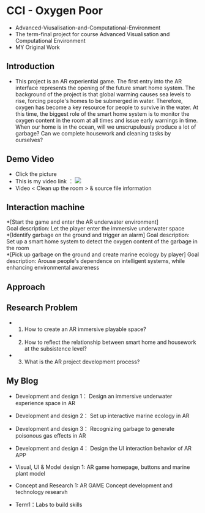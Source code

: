 # CCI - Oxygen Poor <AR Game>
* Advanced-Viusalisation-and-Computational-Environment
* The term-final project for course Advanced Visualisation and Computational Environment  
* MY Original Work
  
  
## Introduction

* This project is an AR experiential game. The first entry into the AR interface represents the opening of the future smart home system. The background of the project is that global warming causes sea levels to rise, forcing people's homes to be submerged in water. Therefore, oxygen has become a key resource for people to survive in the water. At this time, the biggest role of the smart home system is to monitor the oxygen content in the room at all times and issue early warnings in time. When our home is in the ocean, will we unscrupulously produce a lot of garbage? Can we complete housework and cleaning tasks by ourselves?  

    
## Demo Video
 
* Click the picture
* This is my video link ：
  <img src="https://cortex.persona.co/w/4000/q/67/i/6eab27c0d648fd881bf61e5034196c441a42c76ae1318378fd165a653699d668/post_extinction_5664.jpg">  
* Video < Clean up the room > & source file information

  
## Interaction machine 
  
*[Start the game and enter the AR underwater environment]  
 Goal description: Let the player enter the immersive underwater space  
*[Identify garbage on the ground and trigger an alarm]
 Goal description: Set up a smart home system to detect the oxygen content of the garbage in the room  
*[Pick up garbage on the ground and create marine ecology by player]
 Goal description: Arouse people's dependence on intelligent systems, while enhancing environmental awareness


## Approach

  
## Research Problem
* 1. How to create an AR immersive playable space?
* 2. How to reflect the relationship between smart home and housework at the subsistence level?
* 3. What is the AR project development process?
  
  
## My Blog 
  
* Development and design 1：
  Design an immersive underwater experience space in AR

* Development and design 2：
  Set up interactive marine ecology in AR
  
* Development and design 3：
  Recognizing garbage to generate poisonous gas effects in AR

* Development and design 4：
  Design the UI interaction behavior of AR APP
   
* Visual, UI & Model design 1:
  AR game homepage, buttons and marine plant model
    
* Concept and Research 1:
  AR GAME Concept development and technology researvh
   
* Term1：Labs to build skills
